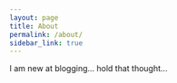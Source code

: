 ```yaml
---
layout: page
title: About
permalink: /about/
sidebar_link: true
---
```


I am new at blogging... hold that thought...
<!-- Continuous Learning of software architecture, DevOps, ASP.NET, C#, Docker and all the technologies. -->